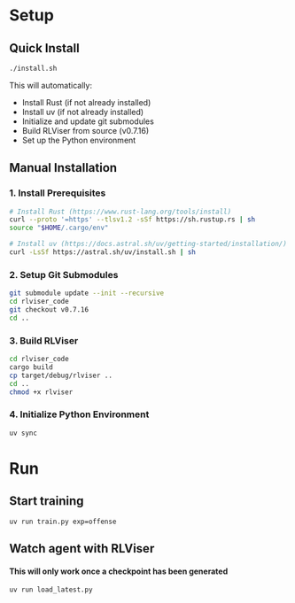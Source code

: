 # Setup

## Quick Install

```bash
./install.sh
```

This will automatically:
- Install Rust (if not already installed)
- Install uv (if not already installed)
- Initialize and update git submodules
- Build RLViser from source (v0.7.16)
- Set up the Python environment

## Manual Installation

### 1. Install Prerequisites

```bash
# Install Rust (https://www.rust-lang.org/tools/install)
curl --proto '=https' --tlsv1.2 -sSf https://sh.rustup.rs | sh
source "$HOME/.cargo/env"

# Install uv (https://docs.astral.sh/uv/getting-started/installation/)
curl -LsSf https://astral.sh/uv/install.sh | sh
```

### 2. Setup Git Submodules

```bash
git submodule update --init --recursive
cd rlviser_code
git checkout v0.7.16
cd ..
```

### 3. Build RLViser

```bash
cd rlviser_code
cargo build
cp target/debug/rlviser ..
cd ..
chmod +x rlviser
```

### 4. Initialize Python Environment

```bash
uv sync
```

# Run

## Start training

`uv run train.py exp=offense`

## Watch agent with RLViser

#### This will only work once a checkpoint has been generated

`uv run load_latest.py`
